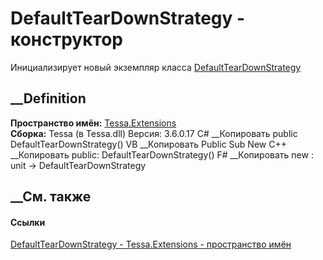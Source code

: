 # DefaultTearDownStrategy - конструктор
Инициализирует новый экземпляр класса
[DefaultTearDownStrategy](T_Tessa_Extensions_DefaultTearDownStrategy.htm)
##  __Definition
 **Пространство имён:** [Tessa.Extensions](N_Tessa_Extensions.htm)  
 **Сборка:** Tessa (в Tessa.dll) Версия: 3.6.0.17
C# __Копировать
     public DefaultTearDownStrategy()
VB __Копировать
     Public Sub New
C++ __Копировать
     public:
    DefaultTearDownStrategy()
F# __Копировать
     new : unit -> DefaultTearDownStrategy
##  __См. также
#### Ссылки
[DefaultTearDownStrategy - ](T_Tessa_Extensions_DefaultTearDownStrategy.htm)
[Tessa.Extensions - пространство имён](N_Tessa_Extensions.htm)
